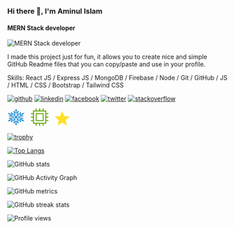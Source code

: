 ### Hi there 👋, I'm Aminul Islam
#### MERN Stack developer
![MERN Stack developer](https://pbs.twimg.com/profile_banners/1318238641034907648/1670140579/1500x500)

I made this project just for fun, it allows you to create nice and simple GitHub Readme files that you can copy/paste and use in your profile.

Skills: React JS / Express JS / MongoDB / Firebase / Node / Git / GitHub / JS / HTML / CSS / Bootstrap / Tailwind CSS 



[<img src='https://cdn.jsdelivr.net/npm/simple-icons@3.0.1/icons/github.svg' alt='github' height='40'>](https://github.com/aminuls)  [<img src='https://cdn.jsdelivr.net/npm/simple-icons@3.0.1/icons/linkedin.svg' alt='linkedin' height='40'>](https://www.linkedin.com/in/aminuls/)  [<img src='https://cdn.jsdelivr.net/npm/simple-icons@3.0.1/icons/facebook.svg' alt='facebook' height='40'>](https://www.facebook.com/A.I.Aminuls)  [<img src='https://cdn.jsdelivr.net/npm/simple-icons@3.0.1/icons/twitter.svg' alt='twitter' height='40'>](https://twitter.com/aiaminuls)  [<img src='https://cdn.jsdelivr.net/npm/simple-icons@3.0.1/icons/stackoverflow.svg' alt='stackoverflow' height='40'>](https://stackoverflow.com/users/20680447)  

<a href='https://archiveprogram.github.com/'><img src='https://raw.githubusercontent.com/acervenky/animated-github-badges/master/assets/acbadge.gif' width='40' height='40'></a> <a href='https://docs.github.com/en/developers'><img src='https://raw.githubusercontent.com/acervenky/animated-github-badges/master/assets/devbadge.gif' width='40' height='40'></a> <a href='https://stars.github.com/'><img src='https://raw.githubusercontent.com/acervenky/animated-github-badges/master/assets/starbadge.gif' width='35' height='35'></a> 

[![trophy](https://github-profile-trophy.vercel.app/?username=aminuls)](https://github.com/ryo-ma/github-profile-trophy)

[![Top Langs](https://github-readme-stats.vercel.app/api/top-langs/?username=aminuls)](https://github.com/anuraghazra/github-readme-stats)

![GitHub stats](https://github-readme-stats.vercel.app/api?username=aminuls&show_icons=true&count_private=true)  

![GitHub Activity Graph](https://activity-graph.herokuapp.com/graph?username=aminuls)  

![GitHub metrics](https://metrics.lecoq.io/aminuls)  

![GitHub streak stats](https://streak-stats.demolab.com/?user=aminuls)  

![Profile views](https://gpvc.arturio.dev/aminuls)  
